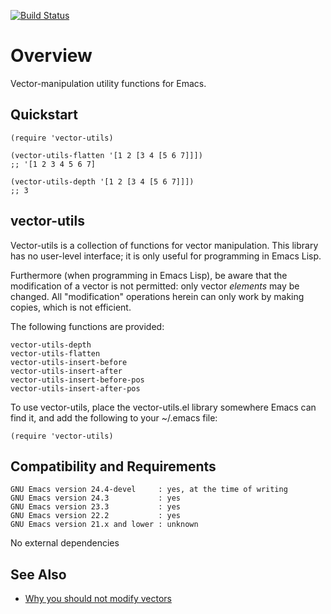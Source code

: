 [![Build Status](https://secure.travis-ci.org/rolandwalker/vector-utils.png?branch=master)](http://travis-ci.org/rolandwalker/vector-utils)

# Overview

Vector-manipulation utility functions for Emacs.

## Quickstart

```elisp
(require 'vector-utils)
 
(vector-utils-flatten '[1 2 [3 4 [5 6 7]]])
;; '[1 2 3 4 5 6 7]
 
(vector-utils-depth '[1 2 [3 4 [5 6 7]]])
;; 3
```

## vector-utils

Vector-utils is a collection of functions for vector manipulation.
This library has no user-level interface; it is only useful for
programming in Emacs Lisp.

Furthermore (when programming in Emacs Lisp), be aware that the
modification of a vector is not permitted: only vector *elements*
may be changed.  All "modification" operations herein can only
work by making copies, which is not efficient.

The following functions are provided:

	vector-utils-depth
	vector-utils-flatten
	vector-utils-insert-before
	vector-utils-insert-after
	vector-utils-insert-before-pos
	vector-utils-insert-after-pos

To use vector-utils, place the vector-utils.el library somewhere
Emacs can find it, and add the following to your ~/.emacs file:

```elisp
(require 'vector-utils)
```

## Compatibility and Requirements

	GNU Emacs version 24.4-devel     : yes, at the time of writing
	GNU Emacs version 24.3           : yes
	GNU Emacs version 23.3           : yes
	GNU Emacs version 22.2           : yes
	GNU Emacs version 21.x and lower : unknown

No external dependencies

## See Also

* [Why you should not modify vectors](http://emacswiki.org/emacs/VectorUsage)

